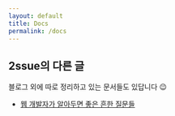 ```yaml
---
layout: default
title: Docs
permalink: /docs
---
```


## 2ssue의 다른 글

블로그 외에 따로 정리하고 있는 문서들도 있답니다 😉

- [웹 개발자가 알아두면 좋은 흔한 질문들](/common_questions_for_Web_Developer)